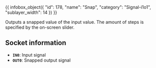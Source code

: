 {{ infobox_object({
	"id": 178,
	"name": "Snap",
	"category": "Signal-i1o1",
	"sublayer_width": 14
}) }}

Outputs a snapped value of the input value. The amount of steps is specified by the on-screen slider.

## Socket information
- **`IN0`**: Input signal
- **`OUT0`**: Snapped output signal
